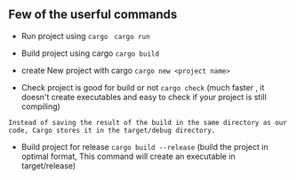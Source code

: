 ## Few of the userful commands

- Run project using `cargo `
  `cargo run `

- Build project using cargo
  `cargo build`

- create New project with cargo
  `cargo new <project name>`

- Check project is good for build or not
  `cargo check` (much faster , it doesn't create executables and easy to check if your project is still compiling)

`Instead of saving the result of the build in the same directory as our code, Cargo stores it in the target/debug directory.`

- Build project for release
  `cargo build --release` (build the project in optimal format, This command will create an executable in target/release)
